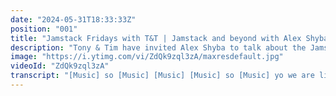```yaml
---
date: "2024-05-31T18:33:33Z"
position: "001"
title: "Jamstack Fridays with T&T | Jamstack and beyond with Alex Shyba"
description: "Tony & Tim have invited Alex Shyba to talk about the Jamstack and beyond!\n\nFollow us here:\nhttps://twitter.com/uniformdev\nhttps://twitter.com/timbenniks\nhttps://twitter.com/tmamedbekov"
image: "https://i.ytimg.com/vi/ZdQk9zql3zA/maxresdefault.jpg"
videoId: "ZdQk9zql3zA"
transcript: "[Music] so [Music] [Music] [Music] so [Music] yo we are live and we have people waiting and watching how are you tony good good how are you i'm all good so are you ready to rock shall we play an actual intro video and then go get it let's do it let's do it here we go this is gem stack friday with tnt [Music] oh man it's so much fun to edit intro videos like that good stuff isn't it so my name is tim and i'm tony there we go that was how we discussed how we would do our intro anyways so we are both kind of fetter and web developers and we love gemstack and that's why we have gemsec fridays and so we wanted to start with tony actually going a bit over the news of this week in jamstackland yeah we have a few a few things that have been announced this week so contentful has launched two little two apps uh one is called compose and another one is called launch so come compose just looking over there [Music] news release because i actually didn't see this one so can you go over quickly what those are yes so the launch is allowing you to schedule stuff from basically from what i'm understanding from the release i haven't tested it out yet it was announced uh just beginning of the week and you can what they say is you can schedule and publish the most complex releases with launch now and with compose i'm guessing you are able so compose does one thing very well supports the production of web pages if your content team publishes content to other channels such as chatbots or voiceover control devices they may when want to work in this web app so it seems that it will allow to compose your content uh better and ready for enterprise nice that's what they all go for right yep yep yep cool all right what else we got we got um we got the next one i have on my list that i dug up this uh beginning of the week was cloud nary announces a media optimizer uh yeah i've worked with cloudnary many years they're pretty cool so kind of funny i've actually worked with cloudani before this went out and it's a super cool thing so maybe you want to describe it and then see if i if you understood their marketing because i helped on that all right let's let's let's give it a try so their blog media optimizer you get start immediately connect immediate optimizer to your media sources so i guess what i'm seeing here you're able to optimize your assets so this this actually helps out a lot with when you're building the jam stack size because a majority of your site consists of images and that's that heavy load right so now you're able to do everything within this platform to help your develop so you don't worry about going and uh i don't know decreasing the size resizing everything so i haven't worked with this so but so cloudenary has done this for like 10 years they're kind of the market leader but now it was always it was not complicated to do but there was a lot of stuff going on to make it work and then media optimizer is like a simplified version with like super smart defaults so you just plug it in have a base url before your image and it just works so they do automatically affif or web b things like that and automatically doing quality optimization so it's kind of like a simpler way you can just plug into any website and then it optimizes and you know largest contentful paint will go down by a bunch so that's pretty cool yeah it's a nice thing to see in our gemstack world we should use it yeah the lcp definitely is a since uh the new google vitals that are kicking in in may exactly yeah so they say that more than 47 of desktop websites must improve their lcp so there we go this is this helps i guess yeah all right what else you got uh got few events coming up so we got um netlify event uh migrating to the modern web so wednesday march 31st um we can post some links later yeah sure so they're going to be talking so there's a lot of interesting speakers and the agenda is it's all just one day um and uh it's gonna run from nine to twelve pdt so should be nice should be good stuff i like uh those those kind of events that are developer driven so gems people who are in gemstock world definitely should attempt that um there's one more event uh content is data that's a sanity uh the the headless cms sanity uh is doing hosting that event that's march uh 25th uh that's next week so you're joining you're going yeah i would like to go i'm gonna let me see who is on the let's see who is on the on the agenda uh we got contents data product launch oh i see a familiar face i see a e-commerce round table uh ceo of uh uniform lars is going to be there nice that's nice um so yeah this is going to be an interesting event let's uh let's see what this headless ms brings to jam stack world um let's see what else we got oh i missed one thing um so netlify uh posted something on their blog uh try the new essential nexgs plugin so there's now an xjs plugin on the platform so i think you can just to run nexgs on netlify because i think nextgs was always like kind of towards versailles and it just was just very uh everybody who was on xgs would go and deploy it and purcell and now you can easily do this on on netlify yeah i guess they felt the heat a little because furcell was like very much focused on next yes of course and so they can add all these cool features automatically so um let's let's keep talking about netlify a bit that's right because they have all these extra super cool functions and they have like these cdn edge workers and all these other things and we actually have a really cool guest today called alex shiva that we're gonna add to the stream right now there he is because hey alex because alex actually knows like a whole bunch but well basically he knows everything about web development and stuff like that we can ask him all the questions but in this case he also knows a whole bunch about like these edge compute kind of things or like several functions how everything kind of mixes together so today we actually wanted to talk with him about this stuff but before we dive in alex introduce yourself please hi uh hi everyone hi guys thanks for having me um my name is alex shiva so i'm co-founder and cto of uniform on previous life professional life uh i was 13 years at sitecore so sort of contributed to building what was cms um turn this in into digital experience platform so that was an interesting journey of um kind of going from just basic sms functionality to um to to something quite quite powerful and headless uh cms capability this is uh what was my latest contribution to to the psycho ecosystem uh what's known cycle gss so i let the team uh from ideation and a left slightly before uh the release took place so though that was last a couple of fun years pretty intense i would say yeah it was it was definitely fun this was my first job out of college and i learned a lot so yeah let's sorry continue there's much more to say i guess no no just in in the current capacity i'm sort of wearing different hats as you can imagine sometimes and uh in in product engineering mode sometimes in strategy sometimes and in in sales and business development sometimes in accounting and uh exactly bookkeeping which is not what i expected as a founder but uh i guess i would say startup life right that's how that goes i gotta gotta do what you gotta do yeah so um let's jump into this edge compute stuff because we thought it would be fun if um tony and i could kind of try to explain what we think that this act computing stuff is and then you can either say oh yeah that's smart or oh no that's not it so how about no tony go first please let's see if we actually get this stuff uh let me give it a try so utilizing the com the edge compute power to do some serverless functionality i don't know that's my mic don't laugh alex what do you think that's good in my in my mind serverless and edge computer sort of siblings uh i guess um what i think about edge i i think less about serverless more about origin less right so in in this more modern world the uh the world origin sort of became a dirty word in a way this this is associated with a lot of pain right scaling the origin scaling the servers uh keeping them uh alive and handling deployments cold startup times you know heavy stuff like that that's what i have in in my mind and edge sort of something more lightweight distributed by definition right it's it's still somebody else's computer but it's um it's it's sort of allows you to think about your application quite differently because you bring the execution closer to where the users are so minimizing latency and maximizing scale so aren't like this edge compute stuff isn't it just basically serverless functions tied up nicely with a bow um in in in a sense yeah and tied to the um the web server request response model right so they're not just i mean they can be standalone like running your api but they can also participate actively in request response handling which gives you this pretty much blurs the line between the traditional origin based processing where you know you get a request you process this request you do some smarts around like device detection context resolution right and then you provide uh personalized or just bespoke response to the user based on the the request context so that's sort of processing tied to ability to rewrite responses html responses json responses makes it possible to to do really cool stuff right okay so that's that's the one bit i kind of lacked in this knowledge is it's actually connected to the like the request response of a user to a server where a serverless function or a lambda function just lives somewhere and you do something with it or not and so this is actually much more like super nicely it is basically like web workers or service workers would do on a client where it can also interject into the network stack we can also do this now on the cdn and then serve cached stuff or do something so you don't have to reach this origin that's cool it's probably easy to scale yeah and it changes the application development paradigm as well allowing you to program cdn which we historically right we're able to just cache some static assets it handles compression distribution nicely but now you can do so much more uh interact with it deploy code uh to to cdn and sort of not worry about scale you definitely need to worry about what the code that you're writing but uh the the scaling part if it's a well-written code it it will just scale uh it's i think it's it's definitely a new age we live in the new age yeah so when when we speak about cdns things like uh obviously scalability comes in privacy and security um it's obviously a scalability and speed so that allows to to scale and how does it like how this specifically like h handlers that netlify now like has announced recently well not recently but not so long ago how does it compare to other offerings that you've seen kind of that's available out there for me it's really the integrated experience the integrated development experience where i i can do the work on the functions on the netlife functions with edge handlers and do my you know traditional web stuff together right in one environment do the build run everything locally uh so i don't even have to deploy to network fine or to sort of get get a sense of how it works so dev experience is that's that's always been a key differentiator for an amplifier i think um actually i have a couple things to show you if that that could actually help sort of conceptualize this a little bit better yeah cool because i actually also kind of want to know if we connect this to jam stack again what are like good use cases for this but i feel like you're just going to show us yeah use case there's plenty but adding dynamicism to your jam stack site right that's to me that's the crux of it all whether it's making sure you're not serving um protected content right to folks that are not authorized or making sure you provide you know dynamically uh surf content but also have the benefits of fast static base delivery so sort of augmentation of traditionally static sites that's sort of the major theme i think of of all these capabilities yeah because we used to do this just with like hydration and javascript and ajax calls and stuff like that but now we can also do this with like the rendering bit which is super interesting because a lot of people don't actually have super fast devices or super fast internet so if we can kind of have a semi server-like rendering that would really help i think that's that's the new age nothing is going to be on an origin anymore so how about share your screen and let's have a look yeah let's check it out so let's see how that works yeah i want to see some stuff okay here we go all right so uh we we have this beta account enable enabled with handler so i did some deployments of this really simple site um so this is a static site with hello world and then there is a secret page that just says secret right secret nothing terribly exciting so um this is the actual project in the netlify folder that gets deployed right so we have the index.html file with hello world and we have a secret folder with index.html in secret and that if i tumble file is empty so that was just something that was deployed through netlify cli now with edge handlers when they come in it's uh super straightforward to add it you just create create a function naming is important so name this function this will become the name of the handler this file and after that you need to bring in the tumble file changes and this inside of the snap of itomo file you describe the location of your handlers folder called handlers and you need to attach the handler to a particular path in this case i have a wildcard path matching all paths and i'm having a handler attached to all paths pretty much so this is actually different than the lambda functions thing it's it's actually an handler's folder it's truly different yeah so this to me is still new so this is cool to see it's new in it it runs on netflix infrastructure instead of uh aws lambda so it's oh really oh cool yeah exactly nice no accessible sorry go ahead yeah so now we have this function running it doesn't do anything and notice i did netfly dev dash dash edge handlers here this this is starts netlify dev local version of netlife with h handlers and this is where awesome dev experience comes and so this def um property that you add after netlife is basically your yarn def right it just wraps it yeah it runs netlify cli and and with all of the netlife requests uh yeah handling retrospecting it runs functions it runs handlers now so that's that makes it super cool to just develop locally with that oh yeah because now you get your whole tool chain that you would have in the edge you have it locally exactly so now do let's do something dynamic something really stupid right we're going to rewrite the response of our pages and we're just going to return h1 with the current date in there and status 200 right so i save it i refresh it so here we go it's i didn't even have to stop the server so now all of my crazy pages so this is so dynamic now is this actually running in the on the edge now or locally kind of runs locally if i want to deploy to the edge uh netlify deploy command that's just build so now i just deployed the whole site and i should be able to see the same how is this so fast this is crazy yeah it's already working fast i i think i'm hitting some uh really close server as well very close yeah it's uploaded a couple of files um yeah exactly if i want to do something a little bit more compelling right like we have the secret folder that we want to secure right uh so i can do something like this check if my request like interrogate my request a bit so check if my request url contains secret i mean this is silly change but um demonstrate the on request function here that's a function that netlify um chose for you right that you have to use so that's the entry point right yeah exactly i have access to event and i can integrate request i think there is a way to fetch uh headers there is another async function that allows you to get more info about the request so i could maybe interrogate client ap so if we have a customer that actually have this concrete problem they they want to secure some non-production sites in netflify by ip right so that's a perfect way to do that you just throw in a handler in front of it interrogate client ip and then based on the list you just issue sorry bye bye 401 x is denied so in this case you short circuit the request and then your response with something something different right so just just for a quick use case question let's say i am doing some searching somewhere let's say an algolia search oh yeah there's your secret thing so if you put it in it actually works it's just returns for one unauthorized on yeah that's awesome because you just go to that's so simple so you could do your whole like login experience like this and for example if i wanted to do let's say an algolia search and i didn't want to use the client-side library and i didn't want to use a lambda function that i ajax called to when i go to the to your specific url that searches something could i use this stuff here to actually do the query to algolia and show it or is that a little bit crazy i mean technically you just take over the api path right and then plug in your own function yeah exactly function right something like that search and have a search function here a search handler and uh yeah you can do i think you got to be mindful about kind of what you do in terms of network i o in this handlers yes a little crazy potentially right yeah these are really built for right stuff you have on the request you get that access this is your contacts and then you act on it as fast as possible in return but possibly i mean the sky's the limit here but uh i think there is always an asterisk involved in anything edge compute you want to be mindful about potentially hanging stuff that you could have right here um so um with the interest of time in mind would you mind showing a bit of personalization stuff with this because that's what we at uniform love to do of course and i guess this might be a really nice way to show that because we kind of use these edge workers to do that right so yeah so before that i i want to i wanted to show also cloudflare flavor of this yeah sure sure real quick and then um show the personalization piece so i think the next frontier for for for all the edge compute is it is ability to run code right as we as we've seen yeah but also storage like ability to access storage at the edge is definitely another missing piece um so you can do really uh compelling stuff so this is an example of how you can do cloudflare worker with attached storage so there is a kv storage attached to this worker instance allowing me to essentially interact with it and read some keys so imagine if i have a visitor profile right and i can i have some data about the visitor i can read it from the storage and then based on that make a decision what kind of message to show so in this case we could have a cookie providing some identifier for the um for the request right and then we can read a particular value from the storage and then we do that right on the edge without any additional i o which is really cool so in this case this is the uh worker site that just returns us stranger and how's life in the country right so we're also able to oh you can figure out information and this comes from cloudflare basically because it's it's kind of their system right exactly um so we we we haven't set anything here so let's uh let's set let's waste another guide here and i'm going to send set a cookie visitor id equals this new guide right so now i have a cookie in the system with this visitor id value and what i want to do right now is set my profile so using cloudflare apis i'm actually writing into the storage so imagine this is some sort of sync job maybe it happens from a crm you you have visitor id reconciliation and then you you want to write maybe a profile if you're a developer or marketer so i'm just going to write that in the cloud storage and then should be able to refresh this and see hello developer so edge function interacted with cloud storage resolved that this id resolves to a user there is a key for that there is a value and then based on that value i can do cool stuff like personalization but it's like sky is the limit now this is crazy we don't need origin to do all these complicated things anymore no because that that storage that you just had is probably also distributed and can scale and it might have like small caches and wow yeah it's distributed uh around uh cloudflare network and this is using kv storage um i think they there there's also another uh even more um available storage um coming out soon from cloudflare so it's it's definitely an interesting area to look into yeah definitely so that's a nice segue into our lovely demo site here yeah so the way we're leveraging these capabilities this is an example of a gatsby site uh built uh with with contentful and deployed to cloudflare workers rights and we also support the same on netlify edge handlers actually the moment uh enlightenment uh moment of enlightenment came in when the same approach that worked with cloudflare workers just worked on netlify edge handlers so that yeah isn't that cool no code changes so this is this shows personalization based on behavior right so i'm gonna go to the developer page go back and i'm seeing developer hero here so now my home page is personalized but if i want to go and disable javascript right and refresh the page my page is still personalized so it is personalized at the level of edge worker right not not client-side uh there are options to also maintain client-side personalization when needed but now at this point your edge contains one of the most important capability of traditional usual digital experience platforms is personalization execution right so you can still configure it in the in your back end configuration can kind of weave together with your code but the execution of that personalization that could be a job of your app or it could be a job of the actual cdn so if you want to maintain all this and make it work in your code base does everything stay in the same repository and it just gets distributed on the cloud by let's say netlify or whoever handles it is it like one repo for all the code just like in our old school monoliths or because it's just in a handler's folder now so it's it's quite simple it's quite simple at scale maybe you you want at some point decide to split out you don't have to and that's that's where the entry barrier here is pretty low like you can just add it on top of your existing xjs app or gatsby site right and then enhance its static delivery with some interesting dynamicism maybe localization right maybe yeah you want to handle certain certain requests from certain regions differently stuff like that it's it's definitely a cool paradigm yeah so yeah with the interest of time i actually put this like this to see how this interface looks um alex this was awesome and you know what we kind of had in mind how it works but we def we didn't actually try or at least i didn't tony i'm not sure how about you but it kind of opens up right yeah because this is the thing i'm always telling people you don't have javascript until it's loaded and if you have a whole bunch of javascript suddenly it's actually kind of slow and then if you want to do all these things client-side you kind of kind of see it like pop in and then you have layout shifts and stuff like that but what if we can do this complicated stuff actually as a handler so you don't need the javascript for the complex stuff and then you can just enrich it like progressive enhancement it's kind of the new way to do stuff in my opinion i really enjoy this so thanks for showing us alex even though it was relatively short it it gave a bit of magic and i like that gotta get a demo into one of these you know yeah man we're gonna just go and live on the edge and and try our um uh like demo stuff and there was no demo effect it all worked so you've probably done that before maybe a couple of times a couple of times exactly so um tony do you have anything to add or are we done for the day i think this was good i think we can probably wrap it up uh summarize uh what we've seen um but yeah that disable javascript definitely mind-blowing for me uh because now the brow there's some browser that can disable some functionality and here we see javascript being disabled and still everything is working so exactly so yeah i think we can sum it up so events don't miss the events that are coming up in following uh following few weeks uh we will post our the news that we gathered uh throughout this week and maybe we can ask alex to write a blog and then we can share with our uh audience how all of this works that would be good because we have a new blog on uniform.dev so we can actually write about this stuff that's good so alex thank you for your time this was super cool and also this was our first episode so bear with us it seemed to be going well we have some people who are still watching which is super cool for us thank you dear watchers um and we will be oh no i have to say it we will be back next week cheers everyone awesome thanks for having me guys thanks cheers bye you"
---
```


